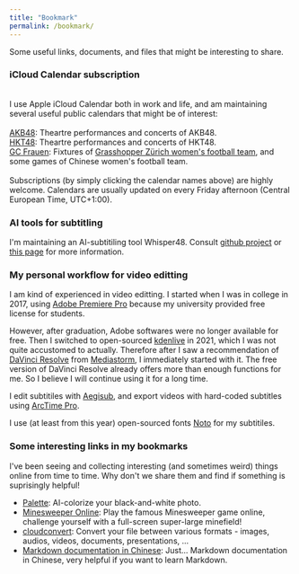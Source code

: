```yaml
---
title: "Bookmark"
permalink: /bookmark/
---
```


Some useful links, documents, and files that might be interesting to share.  

### iCloud Calendar subscription  
\
I use Apple iCloud Calendar both in work and life, and am maintaining several useful public calendars that might be of interest:  
\
[AKB48](webcal://p103-caldav.icloud.com/published/2/MjA1MjQ3NjAwNDAyMDUyNJHuBm4JvFsW9O5xhZKJaN-GNTNhgzMJxGeVWJ9p-4g1sgAOE2zlE5BUeUfoewECPQjZNGy4ViS-zfdT3BkUyao): Theartre performances and concerts of AKB48.  
[HKT48](webcal://p103-caldav.icloud.com/published/2/MjA1MjQ3NjAwNDAyMDUyNJHuBm4JvFsW9O5xhZKJaN-GGyoCNUTEWTsrAXR1jBUNtvVC4FxIv_9ioZsAlKUVeZ3R72HgRaM9Jv9ZVooX0jc): Theartre performances and concerts of HKT48.  
[GC Frauen](webcal://p103-caldav.icloud.com/published/2/MjA1MjQ3NjAwNDAyMDUyNJHuBm4JvFsW9O5xhZKJaN-87aFlmgc0vDO604UvDuyAy3c-zI8QCUuSGAeCUhDy4xcZf_s_juN2Q9Qdqd_aHLc): Fixtures of [Grasshopper Zürich women's football team](https://gcfrauenfussball.ch/), and some games of Chinese women's football team.  
\
Subscriptions (by simply clicking the calendar names above) are highly welcome. Calendars are usually updated on every Friday afternoon (Central European Time, UTC+1:00).  

### AI tools for subtitling
I'm maintaining an AI-subtitiling tool Whisper48. Consult [github project](https://github.com/ifeimi/WhisperX48) or [this page](https://ifeimi.github.io/whisper48/) for more information. 

### My personal workflow for video editting
I am kind of experienced in video editting. I started when I was in college in 2017, using [Adobe Premiere Pro](https://www.adobe.com/products/premiere.html) because my university provided free license for students.  

However, after graduation, Adobe softwares were no longer available for free. Then I switched to open-sourced [kdenlive](https://kdenlive.org/en/) in 2021, which I was not quite accustomed to actually. Therefore after I saw a recommendation of [DaVinci Resolve](https://www.blackmagicdesign.com/products/davinciresolve) from [Mediastorm](https://space.bilibili.com/946974), I immediately started with it. The free version of DaVinci Resolve already offers more than enough functions for me. So I believe I will continue using it for a long time.  

I edit subtitiles with [Aegisub](https://aegisite.vercel.app/), and export videos with hard-coded subtitles using [ArcTime Pro](https://arctime.org/).  

I use (at least from this year) open-sourced fonts [Noto](https://fonts.google.com/noto) for my subtitiles.  




### Some interesting links in my bookmarks

I've been seeing and collecting interesting (and sometimes weird) things online from time to time. Why don't we share them and find if something is suprisingly helpful!  

* [Palette](https://palette.fm/): AI-colorize your black-and-white photo.  
* [Minesweeper Online](http://www.minesweeper.cn/): Play the famous Minesweeper game online, challenge yourself with a full-screen super-large minefield!  
* [cloudconvert](https://cloudconvert.com/): Convert your file between various formats - images, audios, videos, documents, presentations, ...
* [Markdown documentation in Chinese](https://markdown-zh.readthedocs.io/en/latest/): Just... Markdown documentation in Chinese, very helpful if you want to learn Markdown.  